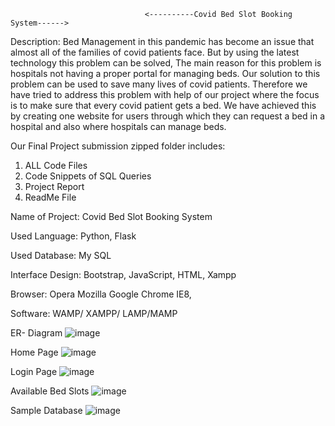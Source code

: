                                   <----------Covid Bed Slot Booking System------>
 
 
Description:
Bed Management in this pandemic has become an issue that almost all of the families of covid patients face. But by using the latest technology this problem can be solved, The main reason for this problem is hospitals not having a proper portal for managing beds. Our solution to this problem can be used to save many lives of covid patients. Therefore we have tried to address this problem with help of our project where the focus is to make sure that every covid patient gets a bed. We have achieved this by creating  one website for users through which they can request a bed in a hospital and also where hospitals can manage beds.


Our Final Project submission  zipped folder includes:
1. ALL Code Files
2. Code Snippets of SQL Queries
3. Project Report 
4. ReadMe File




Name of Project:    Covid Bed Slot Booking System

Used Language:      Python, Flask

Used Database:      My SQL

Interface Design:   Bootstrap, JavaScript, HTML, Xampp 

Browser:                 Opera Mozilla Google Chrome IE8, 

Software:                 WAMP/ XAMPP/ LAMP/MAMP



ER- Diagram
![image](https://user-images.githubusercontent.com/99891799/189514074-309042f3-f89a-48da-8ace-ac0ef052f7f5.png)

Home Page
![image](https://user-images.githubusercontent.com/99891799/189514105-13b4a0be-6599-4a54-8586-8dc20479795c.png)

Login Page
![image](https://user-images.githubusercontent.com/99891799/189514119-9bff6b7e-b549-4e90-b368-24109b87bec3.png)

Available Bed Slots
![image](https://user-images.githubusercontent.com/99891799/189514134-870d1107-4036-4222-9773-fae48f16f545.png)

Sample Database
![image](https://user-images.githubusercontent.com/99891799/189514154-b2e162d9-324a-4158-a782-ba71e080966d.png)




